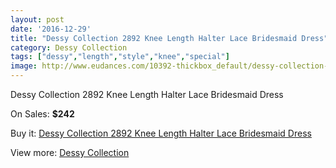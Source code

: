 ```yaml
---
layout: post
date: '2016-12-29'
title: "Dessy Collection 2892 Knee Length Halter Lace Bridesmaid Dress"
category: Dessy Collection
tags: ["dessy","length","style","knee","special"]
image: http://www.eudances.com/10392-thickbox_default/dessy-collection-2892-knee-length-halter-lace-bridesmaid-dress.jpg
---
```

Dessy Collection 2892 Knee Length Halter Lace Bridesmaid Dress

On Sales: **$242**
<a href="https://www.eudances.com/en/dessy-collection/3385-dessy-collection-2892-knee-length-halter-lace-bridesmaid-dress.html"><amp-img layout="responsive" width="600" height="600" src="//www.eudances.com/10392-thickbox_default/dessy-collection-2892-knee-length-halter-lace-bridesmaid-dress.jpg" alt="Dessy Collection 2892 Knee Length Halter Lace Bridesmaid Dress 0" /></a>
<a href="https://www.eudances.com/en/dessy-collection/3385-dessy-collection-2892-knee-length-halter-lace-bridesmaid-dress.html"><amp-img layout="responsive" width="600" height="600" src="//www.eudances.com/10393-thickbox_default/dessy-collection-2892-knee-length-halter-lace-bridesmaid-dress.jpg" alt="Dessy Collection 2892 Knee Length Halter Lace Bridesmaid Dress 1" /></a>
<a href="https://www.eudances.com/en/dessy-collection/3385-dessy-collection-2892-knee-length-halter-lace-bridesmaid-dress.html"><amp-img layout="responsive" width="600" height="600" src="//www.eudances.com/10394-thickbox_default/dessy-collection-2892-knee-length-halter-lace-bridesmaid-dress.jpg" alt="Dessy Collection 2892 Knee Length Halter Lace Bridesmaid Dress 2" /></a>
<a href="https://www.eudances.com/en/dessy-collection/3385-dessy-collection-2892-knee-length-halter-lace-bridesmaid-dress.html"><amp-img layout="responsive" width="600" height="600" src="//www.eudances.com/10395-thickbox_default/dessy-collection-2892-knee-length-halter-lace-bridesmaid-dress.jpg" alt="Dessy Collection 2892 Knee Length Halter Lace Bridesmaid Dress 3" /></a>

Buy it: [Dessy Collection 2892 Knee Length Halter Lace Bridesmaid Dress](https://www.eudances.com/en/dessy-collection/3385-dessy-collection-2892-knee-length-halter-lace-bridesmaid-dress.html "Dessy Collection 2892 Knee Length Halter Lace Bridesmaid Dress")

View more: [Dessy Collection](https://www.eudances.com/en/60-Dessy-Collection "Dessy Collection")